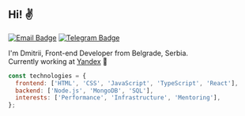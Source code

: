 ## Hi! ✌️

[![Email Badge](https://img.shields.io/badge/-Email-c14438?style=flat-square&logo=Gmail&logoColor=white&link=mailto:sviridov.dvv@gmail.com)](mailto:sviridov.dvv@gmail.com)
[![Telegram Badge](https://img.shields.io/badge/-Telegram-0088cc?style=flat-square&logo=telegram&logoColor=white&labelColor=0088cc&link=https://t.me/slamach)](https://t.me/slamach)

I'm Dmitrii, Front-end Developer from Belgrade, Serbia.  
Currently working at [Yandex](https://yandex.com/company/) 🚀

```javascript
const technologies = {
  frontend: ['HTML', 'CSS', 'JavaScript', 'TypeScript', 'React'],
  backend: ['Node.js', 'MongoDB', 'SQL'],
  interests: ['Performance', 'Infrastructure', 'Mentoring'],
};
```
